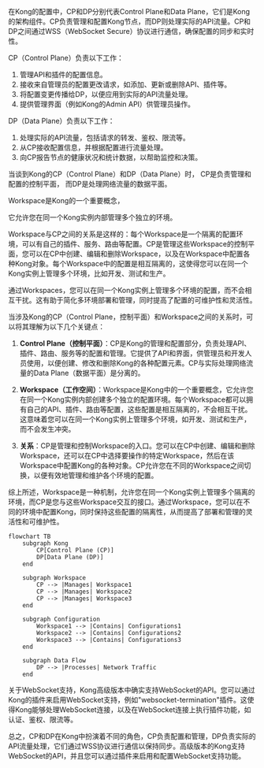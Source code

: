 在Kong的配置中，CP和DP分别代表Control Plane和Data Plane，它们是Kong的架构组件。CP负责管理和配置Kong节点，而DP则处理实际的API流量。CP和DP之间通过WSS（WebSocket Secure）协议进行通信，确保配置的同步和实时性。

CP（Control Plane）负责以下工作：
1. 管理API和插件的配置信息。
2. 接收来自管理员的配置更改请求，如添加、更新或删除API、插件等。
3. 将配置变更传播给DP，以便应用到实际的API流量处理。
4. 提供管理界面（例如Kong的Admin API）供管理员操作。

DP（Data Plane）负责以下工作：
1. 处理实际的API流量，包括请求的转发、鉴权、限流等。
2. 从CP接收配置信息，并根据配置进行流量处理。
3. 向CP报告节点的健康状况和统计数据，以帮助监控和决策。


当谈到Kong的CP（Control Plane）和DP（Data Plane）时，
CP是负责管理和配置的控制平面，
而DP是处理网络流量的数据平面。

Workspace是Kong的一个重要概念，

它允许您在同一个Kong实例内部管理多个独立的环境。

Workspace与CP之间的关系是这样的：每个Workspace是一个隔离的配置环境，可以有自己的插件、服务、路由等配置。CP是管理这些Workspace的控制平面，您可以在CP中创建、编辑和删除Workspace，以及在Workspace中配置各种Kong对象。每个Workspace中的配置是相互隔离的，这使得您可以在同一个Kong实例上管理多个环境，比如开发、测试和生产。

通过Workspaces，您可以在同一个Kong实例上管理多个环境的配置，而不会相互干扰。这有助于简化多环境部署和管理，同时提高了配置的可维护性和灵活性。

当涉及Kong的CP（Control Plane，控制平面）和Workspace之间的关系时，可以将其理解为以下几个关键点：

1. **Control Plane（控制平面）**：CP是Kong的管理和配置部分，负责处理API、插件、路由、服务等的配置和管理。它提供了API和界面，供管理员和开发人员使用，以便创建、修改和删除Kong的各种配置元素。CP与实际处理网络流量的Data Plane（数据平面）是分离的。

2. **Workspace（工作空间）**：Workspace是Kong中的一个重要概念，它允许您在同一个Kong实例内部创建多个独立的配置环境。每个Workspace都可以拥有自己的API、插件、路由等配置，这些配置是相互隔离的，不会相互干扰。这意味着您可以在同一个Kong实例上管理多个环境，如开发、测试和生产，而不会发生冲突。

3. **关系**：CP是管理和控制Workspace的入口。您可以在CP中创建、编辑和删除Workspace，还可以在CP中选择要操作的特定Workspace，然后在该Workspace中配置Kong的各种对象。CP允许您在不同的Workspace之间切换，以便有效地管理和维护各个环境的配置。

综上所述，Workspace是一种机制，允许您在同一个Kong实例上管理多个隔离的环境，而CP是您与这些Workspace交互的接口。通过Workspace，您可以在不同的环境中配置Kong，同时保持这些配置的隔离性，从而提高了部署和管理的灵活性和可维护性。
```mermaid
flowchart TB
    subgraph Kong
        CP[Control Plane (CP)]
        DP[Data Plane (DP)]
    end

    subgraph Workspace
        CP --> |Manages| Workspace1
        CP --> |Manages| Workspace2
        CP --> |Manages| Workspace3
    end

    subgraph Configuration
        Workspace1 --> |Contains| Configurations1
        Workspace2 --> |Contains| Configurations2
        Workspace3 --> |Contains| Configurations3
    end

    subgraph Data Flow
        DP --> |Processes| Network Traffic
    end
```

关于WebSocket支持，Kong高级版本中确实支持WebSocket的API。您可以通过Kong的插件来启用WebSocket支持，例如"websocket-termination"插件。这使得Kong能够处理WebSocket连接，以及在WebSocket连接上执行插件功能，如认证、鉴权、限流等。

总之，CP和DP在Kong中扮演着不同的角色，CP负责配置和管理，DP负责实际的API流量处理，它们通过WSS协议进行通信以保持同步。高级版本的Kong支持WebSocket的API，并且您可以通过插件来启用和配置WebSocket支持功能。